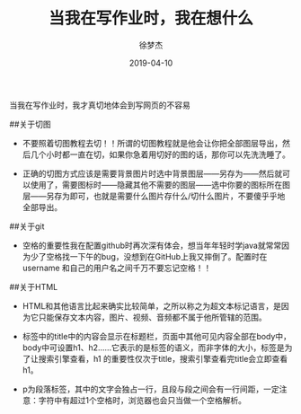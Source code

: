﻿---
layout:     post
title:      "当我在写作业时，我在想什么"
date:       2019-04-10
author:     "徐梦杰"
header-img: "img/post-bg-2015.jpg"
tags:
    - 切图
    - git
    - html
---
当我在写作业时，我才真切地体会到写网页的不容易

##关于切图

* 不要照着切图教程去切！！所谓的切图教程就是他会让你把全部图层导出，然后几个小时都一直在切，如果你急着用切好的图的话，那你可以先洗洗睡了。

* 正确的切图方式应该是需要背景图片时选中背景图层——另存为——然后就可以使用了，需要图标时——隐藏其他不需要的图层——选中你要的图标所在图层——另存为即可，也就是需要什么图片存什么/切什么图片，不要傻乎乎地全部导出。

##关于git

* 空格的重要性我在配置github时再次深有体会，想当年年轻时学java就常常因为少了空格找一下午的bug，没想到在GitHub上我又摔倒了。配置时在username 和自己的用户名之间千万不要忘记空格！！

##关于HTML

* HTML和其他语言比起来确实比较简单，之所以称之为超文本标记语言，是因为它只能保存文本内容，图片、视频、音频都不属于他所管辖的范围。

* 标签中的title中的内容会显示在标题栏，页面中其他可见内容全部在body中，body中可设置h1、h2……它表示的是标签的语义，而非字体的大小，标签是为了让搜索引擎查看，h1 的重要性仅次于title，搜索引擎查看完title会立即查看h1。

* p为段落标签，其中的文字会独占一行，且段与段之间会有一行间距，一定注意：字符中有超过1个空格时，浏览器也会只当做一个空格解析。
